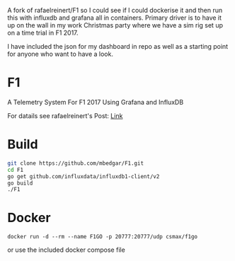 A fork of rafaelreinert/F1 so I could see if I could dockerise it and then run this with influxdb and grafana all in containers. Primary driver is to have it up on the wall in my work Christmas party where we have a sim rig set up on a time trial in F1 2017.

I have included the json for my dashboard in repo as well as a starting point for anyone who want to have a look.

# F1
A Telemetry System For F1 2017 Using Grafana and InfluxDB

For datails see rafaelreinert's Post: [Link](https://medium.com/@rafaelreinert/building-my-own-telemetry-system-for-f1-2017-game-using-golang-influxdb-and-grafana-48dedbd2cdc1)
# Build
``` sh
git clone https://github.com/mbedgar/F1.git
cd F1
go get github.com/influxdata/influxdb1-client/v2
go build
./F1
```
# Docker

```
docker run -d --rm --name F1GO -p 20777:20777/udp csmax/f1go
```
 or use the included docker compose file
